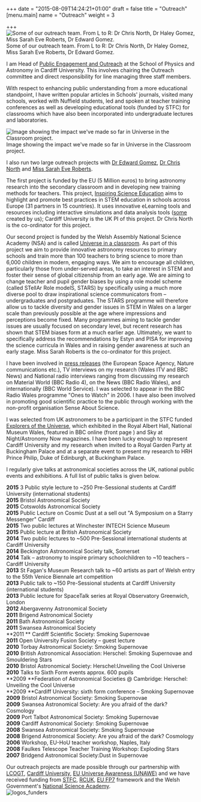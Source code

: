 +++
date = "2015-08-09T14:24:21+01:00"
draft = false
title = "Outreach"
[menu.main]
name = "Outreach"
weight = 3

+++
![Some of our outreach team.  From L to R: Dr Chris North, Dr Haley Gomez, Miss Sarah Eve Roberts, Dr Edward Gomez.][1]Some of our outreach team. From L to R: Dr Chris North, Dr Haley Gomez, Miss Sarah Eve Roberts, Dr Edward Gomez.

I am Head of [Public Engagement and Outreach][2] at the School of Physics and Astronomy in Cardiff University. This involves chairing the Outreach committee and direct responsibility for line managing three staff members.

With respect to enhancing public understanding from a more educational standpoint, I have written popular articles in Schools' journals, visited many schools, worked with Nuffield students, led and spoken at teacher training conferences as well as developing educational tools (funded by STFC) for classrooms which have also been incorporated into undergraduate lectures and laboratories.

![Image showing the impact we've made so far in Universe in the Classroom project.][3]Image showing the impact we've made so far in Universe in the Classroom project.

I also run two large outreach projects with [Dr Edward Gomez][4], [Dr Chris North][5] and [Miss Sarah Eve Roberts][6].

The first project is funded by the EU (5 Million euros) to bring astronomy research into the secondary classroom and in developing new training methods for teachers. This project, [Inspiring Science Education][7] aims to highlight and promote best practices in STEM education in schools across Europe (31 partners in 15 countries). It uses innovative eLearning tools and resources including interactive simulations and data analysis tools ([some][8] created by us); Cardiff University is the UK PI of this project. Dr Chris North is the co-ordinator for this project.

Our second project is funded by the Welsh Assembly National Science Academy (NSA) and is called [Universe in a classroom][9]. As part of this project we aim to provide innovative astronomy resources to primary schools and train more than 100 teachers to bring science to more than 6,000 children in modern, engaging ways. We aim to encourage all children, particularly those from under-served areas, to take an interest in STEM and foster their sense of global citizenship from an early age. We are aiming to change teacher and pupil gender biases by using a role model scheme (called STellAr Role modelS, STARS) by specifically using a much more diverse pool to draw inspirational science communicators from – undergraduates and postgraduates. The STARS programme will therefore allow us to tackle diversity and gender issues in STEM in Wales on a larger scale than previously possible at the age where impressions and perceptions become fixed. Many programmes aiming to tackle gender issues are usually focused on secondary level, but recent research has shown that STEM biases form at a much earlier age. Ultimately, we want to specifically address the recommendations by Estyn and PISA for improving the science curricula in Wales and in raising gender awareness at such an early stage. Miss Sarah Roberts is the co-ordinator for this project.

I have been involved in [press releases][10] (the European Space Agency, Nature communications etc.), TV interviews on my research (Wales ITV and BBC News) and National radio interviews ranging from discussing my research on Material World (BBC Radio 4), on the News (BBC Radio Wales), and internationally (BBC World Service). I was selected to appear in the BBC Radio Wales programme "Ones to Watch" in 2006. I have also been involved in promoting good scientific practice to the public through working with the non-profit organisation Sense About Science.

I was selected from UK astronomers to be a participant in the STFC funded [Explorers of the Universe][11], which exhibited in the Royal Albert Hall, National Museum Wales, featured in BBC online (front page ) and Sky at Night/Astronomy Now magazines. I have been lucky enough to represent Cardiff University and my research when invited to a Royal Garden Party at Buckingham Palace and at a separate event to present my research to HRH Prince Philip, Duke of Edinburgh, at Buckingham Palace.

I regularly give talks at astronomical societies across the UK, national public events and exhibitions. A full list of public talks is given below.

**2015** 3 Public style lecture to ~250 Pre-Sessional students at Cardiff University (international students)  
**2015** Bristol Astronomical Society  
**2015** Cotswolds Astronomical Society  
**2015** Public Lecture on Cosmic Dust at a sell out "A Symposium on a Starry Messenger" Cardiff  
**2015** Two public lectures at Winchester INTECH Science Museum  
**2015** Public lecture at British Astronomical Society  
**2014** Two public lectures to ~500 Pre-Sessional international students at Cardiff University  
**2014** Beckington Astronomical Society talk, Somerset  
**2014** Talk – astronomy to inspire primary schoolchildren to ~10 teachers – Cardiff University  
**2013** St Fagan's Museum Research talk to ~60 artists as part of Welsh entry to the 55th Venice Biennale art competition  
**2013** Public talk to ~150 Pre-Sessional students at Cardiff University (international students)  
**2013** Public lecture for SpaceTalk series at Royal Observatory Greenwich, London  
**2012** Abergavenny Astronomical Society  
**2011** Brigend Astronomical Society  
**2011** Bath Astronomical Society  
**2011** Swansea Astronomical Society  
**2011 ** Cardiff Scientific Society: Smoking Supernovae  
**2011** Open University Fusion Society – guest lecture  
**2010** Torbay Astronomical Society: Smoking Supernovae  
**2010** British Astronomical Association: Herschel: Smoking Supernovae and Smouldering Stars  
**2010** Bristol Astronomical Society: Herschel:Unveiling the Cool Universe  
**2010** Talks to Sixth Form events approx. 600 pupils  
**2009 **Federation of Astronomical Societies @ Cambridge: Herschel: Unveiling the Cool Universe  
**2009 **Cardiff University: sixth form conference – Smoking Supernovae  
**2009** Bristol Astronomical Society: Smoking Supernovae  
**2009** Swansea Astronomical Society: Are you afraid of the dark? Cosmology  
**2009** Port Talbot Astronomical Society: Smoking Supernovae  
**2009** Cardiff Astronomical Society: Smoking Supernovae  
**2008** Swansea Astronomical Society: Smoking Supernovae  
**2008** Brigend Astronomical Society: Are you afraid of the dark? Cosmology  
**2006** Workshop, EU-HoU teacher workshop, Naples, Italy  
**2008** Faulkes Telescope Teacher Training Workshop: Exploding Stars  
**2007** Bridgend Astronomical Society:Dust in Supernovae

Our outreach projects are made possible through our partnership with [LCOGT][12], [Cardiff University][13], [EU Universe Awareness (UNAWE)][14] and we have received funding from [STFC][15], [RCUK][16], [EU FP7][17] framework and the Welsh Government's [National Science Academy][18].  
![logos_funders][19]

[1]: /images/outreach_team.jpg
[2]: http://blogs.cardiff.ac.uk/physicsoutreach/
[3]: /images/impact_uniclass.jpg
[4]: http://lcogt.net/user/egomez
[5]: https://www.astro.cf.ac.uk/contactsandpeople/?page=full&amp;id=493
[6]: https://www.astro.cf.ac.uk/contactsandpeople/?page=full&amp;id=682
[7]: http://inspiring-science-education.net/
[8]: https://www.astro.cf.ac.uk/community/?page=education
[9]: http://blogs.cardiff.ac.uk/physicsoutreach/universe-in-the-classroom/
[10]: http://haley.gomez.me.uk/press-releases/ "Press releases"
[11]: http://news.bbc.co.uk/1/hi/sci/tech/8319044.stm
[12]: http://www.lcogt.net
[13]: http://www.cardiff.ac.uk
[14]: http://www.unawe.org/
[15]: http://www.stfc.ac.uk/home.aspx
[16]: http://www.rcuk.ac.uk/
[17]: http://ec.europa.eu/
[18]: http://wales.gov.uk/topics/businessandeconomy/csaw/nsa/?lang=en
[19]: /images/logos_funders.jpg
  
